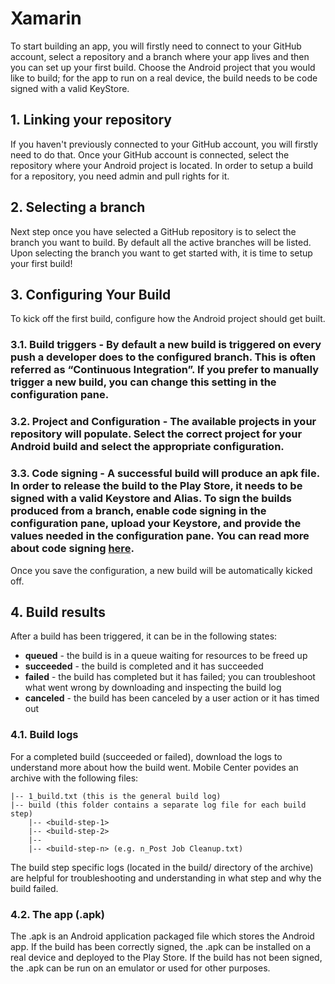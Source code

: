 # Xamarin

To start building an app, you will firstly need to connect to your GitHub account, select a repository and a branch where your app lives and then you can set up your first build. Choose the Android project that you would like to build; for the app to run on a real device, the build needs to be code signed with a valid KeyStore.

## 1. Linking your repository
If you haven't previously connected to your GitHub account, you will firstly need to do that. Once your GitHub account is connected, select the repository where your Android project is located. In order to setup a build for a repository, you need admin and pull rights for it.

## 2. Selecting a branch
Next step once you have selected a GitHub repository is to select the branch you want to build. By default all the active branches will be listed. Upon selecting the branch you want to get started with, it is time to setup your first build!

## 3. Configuring Your Build

To kick off the first build, configure how the Android project should get built.

### 3.1. **Build triggers** - By default a new build is triggered on every push a developer does to the configured branch. This is often referred as “Continuous Integration”. If you prefer to manually trigger a new build, you can change this setting in the configuration pane.

### 3.2. **Project and Configuration** - The available projects in your repository will populate. Select the correct project for your Android build and select the appropriate configuration.

### 3.3. **Code signing** - A successful build will produce an apk file. In order to release the build to the Play Store, it needs to be signed with a valid Keystore and Alias. To sign the builds produced from a branch, enable code signing in the configuration pane, upload your Keystore, and provide the values needed in the configuration pane. You can read more about code signing [here](~/build/android/code-signing/setup).

Once you save the configuration, a new build will be automatically kicked off.

## 4. Build results

After a build has been triggered, it can be in the following states:

* **queued** -  the build is in a queue waiting for resources to be freed up
* **succeeded** - the build is completed and it has succeeded
* **failed** - the build has completed but it has failed; you can troubleshoot what went wrong by downloading and inspecting the build log
* **canceled** - the build has been canceled by a user action or it has timed out

### 4.1. Build logs

For a completed build (succeeded or failed), download the logs to understand more about how the build went. Mobile Center povides an archive with the following files:

```
|-- 1_build.txt (this is the general build log)
|-- build (this folder contains a separate log file for each build step)
    |-- <build-step-1>
    |-- <build-step-2>
    |--
    |-- <build-step-n> (e.g. n_Post Job Cleanup.txt)
```

The build step specific logs (located in the build/ directory of the archive) are helpful for troubleshooting and understanding in what step and why the build failed.

### 4.2. The app (.apk)

The .apk is an Android application packaged file which stores the Android app. If the build has been correctly signed, the .apk can be installed on a real device and deployed to the Play Store. If the build has not been signed, the .apk can be run on an emulator or used for other purposes.
